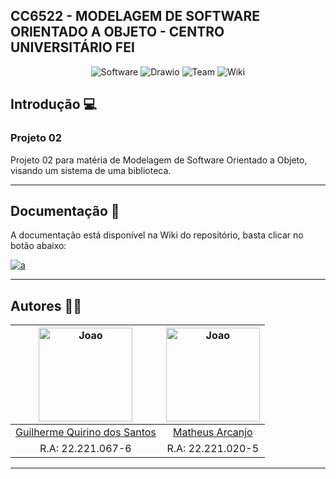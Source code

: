 ## CC6522 - MODELAGEM DE SOFTWARE ORIENTADO A OBJETO - CENTRO UNIVERSITÁRIO FEI

<p align="center">
  <img alt="Software" src="https://img.shields.io/badge/Software-orange?style=for-the-badge&logo=software&logoColor=white"/>
  <img alt="Drawio" src="https://img.shields.io/badge/-Draw.io-red?style=for-the-badge"/>
  <img alt="Team" src="https://img.shields.io/badge/-Team-green?style=for-the-badge"/>
  <img alt="Wiki" src="https://img.shields.io/badge/-Wiki-blue?style=for-the-badge"/>
</p>

<!-- INTRODUCAO -->
## Introdução 💻

### Projeto 02

Projeto 02 para matéria de Modelagem de Software Orientado a Objeto, visando um sistema de uma biblioteca.

***
  
<!-- DOCUMENTACAO -->
## Documentação 📖
  
A documentação está disponível na Wiki do repositório, basta clicar no botão abaixo: 

<a href="https://github.com/GuilhermeQuirinoS/ModelagemDSoftware-PJ1/wiki" target="_blank">
  <img alt="a" src="https://img.shields.io/badge/read-documentation-blue?style=for-the-badge">
</a>

***

<!-- AUTORES -->
## Autores 👨‍💻

<div align="center">

| <img src="https://avatars.githubusercontent.com/u/92953738?v=4" alt="Joao" width="150"/> | <img src="https://avatars.githubusercontent.com/u/101812495?v=4" alt="Joao" width="150"/>
|:------------------------------------------------------------------------------------------:|:-------------------------------------------------------------------------------------------:
| [Guilherme Quirino dos Santos](https://github.com/GuilhermeQuirinoS)| [Matheus Arcanjo](https://github.com/MTSarcanjo)|                                 
| R.A: 22.221.067-6                                    | R.A: 22.221.020-5   |     

</div>

***
